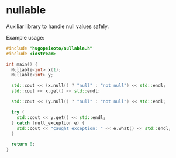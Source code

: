 nullable
========

Auxiliar library to handle null values safely.

Example usage:

```c++
#include "hugopeixoto/nullable.h"
#include <iostream>

int main() {
  Nullable<int> x(1);
  Nullable<int> y;

  std::cout << (x.null() ? "null" : "not null") << std::endl;
  std::cout << x.get() << std::endl;

  std::cout << (y.null() ? "null" : "not null") << std::endl;

  try {
    std::cout << y.get() << std::endl;
  } catch (null_exception e) {
    std::cout << "caught exception: " << e.what() << std::endl;
  }

  return 0;
}
```

